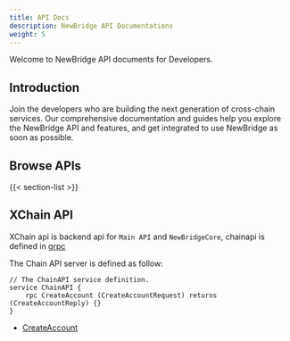 ```yaml
---
title: API Docs
description: NewBridge API Documentations
weight: 5
---
```


Welcome to NewBridge API documents for Developers.

## Introduction

Join the developers who are building the next generation of cross-chain services. Our comprehensive documentation and guides help you explore the NewBridge API and features, and get integrated to use NewBridge as soon as possible.

## Browse APIs

{{< section-list >}}

## XChain API

XChain api is backend api for `Main API` and `NewBridgeCore`,
chainapi is defined in [grpc](https://grpc.io)

The Chain API server is defined as follow:

```grpc
// The ChainAPI service definition.
service ChainAPI {
    rpc CreateAccount (CreateAccountRequest) returns (CreateAccountReply) {}
}
```

- [CreateAccount](create-account.md)
